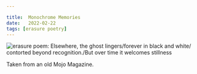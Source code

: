 ```yaml
---

title:  Monochrome Memories
date:   2022-02-22
tags: [erasure poetry]
---
```


<img src="https://www.davidralphlewis.co.uk/assets/images/articles/2022/monochrome.jpeg" alt="erasure poem: Elsewhere, the ghost lingers/forever in black and white/ contorted beyond recognition./But over time it welcomes stillness" title="February is the month most devoid of colour" class="responsive"><br>

Taken from an old Mojo Magazine.
